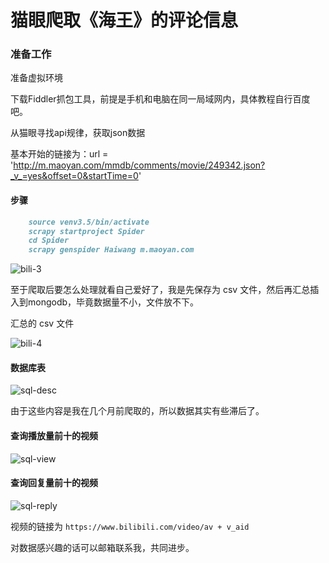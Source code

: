 # 猫眼爬取《海王》的评论信息

### 准备工作

准备虚拟环境

下载Fiddler抓包工具，前提是手机和电脑在同一局域网内，具体教程自行百度吧。

从猫眼寻找api规律，获取json数据

基本开始的链接为：url = 'http://m.maoyan.com/mmdb/comments/movie/249342.json?_v_=yes&offset=0&startTime=0'


#### 步骤
```md
    source venv3.5/bin/activate
    scrapy startproject Spider
    cd Spider
    scrapy genspider Haiwang m.maoyan.com
```


![bili-3](https://github.com/chenjiandongx/bili-spider/blob/master/images/bili-3.gif)

至于爬取后要怎么处理就看自己爱好了，我是先保存为 csv 文件，然后再汇总插入到mongodb，毕竟数据量不小，文件放不下。

汇总的 csv 文件

![bili-4]()

#### 数据库表

![sql-desc]()

由于这些内容是我在几个月前爬取的，所以数据其实有些滞后了。



#### 查询播放量前十的视频

![sql-view]()

#### 查询回复量前十的视频

![sql-reply]()

视频的链接为 `https://www.bilibili.com/video/av + v_aid`


对数据感兴趣的话可以邮箱联系我，共同进步。
